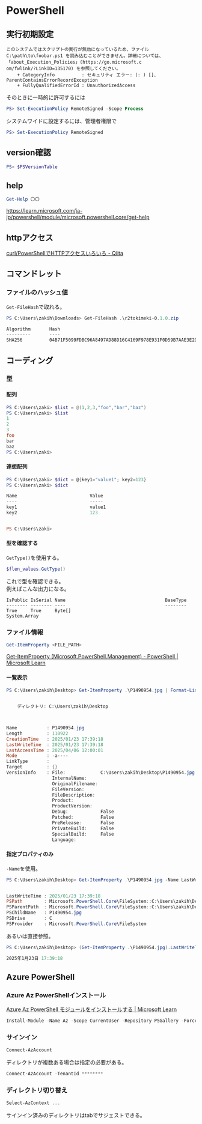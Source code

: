 # PowerShell

## 実行初期設定

```text
このシステムではスクリプトの実行が無効になっているため、ファイル C:\path\to\foobar.ps1 を読み込むことができません。詳細については、「about_Execution_Policies」(https://go.microsoft.c
om/fwlink/?LinkID=135170) を参照してください。
    + CategoryInfo          : セキュリティ エラー: (: ) []、ParentContainsErrorRecordException
    + FullyQualifiedErrorId : UnauthorizedAccess
```

そのときに一時的に許可するには

```ps1
PS> Set-ExecutionPolicy RemoteSigned -Scope Process
```

システムワイドに設定するには、管理者権限で

```ps1
PS> Set-ExecutionPolicy RemoteSigned
```

## version確認

```ps1
PS> $PSVersionTable
```

## help

```ps1
Get-Help 〇〇
```

<https://learn.microsoft.com/ja-jp/powershell/module/microsoft.powershell.core/get-help>

## httpアクセス

[curl/PowerShellでHTTPアクセスいろいろ - Qiita](https://qiita.com/zaki-lknr/items/8950f6acea20961a8afc)

## コマンドレット

### ファイルのハッシュ値

`Get-FileHash`で取れる。

```ps1
PS C:\Users\zakih\Downloads> Get-FileHash .\r2tokimeki-0.1.0.zip

Algorithm       Hash                                                                   Path
---------       ----                                                                   ----
SHA256          04B71F5099FDBC96A8497AD88D16C4169F978E931F0D59B7AAE3E2DC8B383CE1       C:\Users\zakih\Downloads\r2to...

```

## コーディング

### 型

#### 配列

```ps1
PS C:\Users\zaki> $list = @(1,2,3,"foo","bar","baz")
PS C:\Users\zaki> $list
1
2
3
foo
bar
baz
PS C:\Users\zaki>
```

#### 連想配列

```ps1
PS C:\Users\zaki> $dict = @{key1="value1"; key2=123}
PS C:\Users\zaki> $dict

Name                           Value
----                           -----
key1                           value1
key2                           123


PS C:\Users\zaki>
```

#### 型を確認する

`GetType()`を使用する。

```ps1
$flen_values.GetType()
```

これで型を確認できる。  
例えばこんな出力になる。

```console
IsPublic IsSerial Name                                     BaseType
-------- -------- ----                                     --------
True     True     Byte[]                                   System.Array
```

### ファイル情報

```ps1
Get-ItemProperty <FILE_PATH>
```

[Get-ItemProperty (Microsoft.PowerShell.Management) - PowerShell | Microsoft Learn](https://learn.microsoft.com/ja-jp/powershell/module/microsoft.powershell.management/get-itemproperty?view=powershell-7.5)

#### 一覧表示

```ps1
PS C:\Users\zakih\Desktop> Get-ItemProperty .\P1490954.jpg | Format-List


    ディレクトリ: C:\Users\zakih\Desktop



Name           : P1490954.jpg
Length         : 110922
CreationTime   : 2025/01/23 17:39:18
LastWriteTime  : 2025/01/23 17:39:18
LastAccessTime : 2025/04/06 12:00:01
Mode           : -a----
LinkType       :
Target         : {}
VersionInfo    : File:             C:\Users\zakih\Desktop\P1490954.jpg
                 InternalName:
                 OriginalFilename:
                 FileVersion:
                 FileDescription:
                 Product:
                 ProductVersion:
                 Debug:            False
                 Patched:          False
                 PreRelease:       False
                 PrivateBuild:     False
                 SpecialBuild:     False
                 Language:
```

#### 指定プロパティのみ

`-Name`を使用。

```ps1
PS C:\Users\zakih\Desktop> Get-ItemProperty .\P1490954.jpg -Name LastWriteTime


LastWriteTime : 2025/01/23 17:39:18
PSPath        : Microsoft.PowerShell.Core\FileSystem::C:\Users\zakih\Desktop\P1490954.jpg
PSParentPath  : Microsoft.PowerShell.Core\FileSystem::C:\Users\zakih\Desktop
PSChildName   : P1490954.jpg
PSDrive       : C
PSProvider    : Microsoft.PowerShell.Core\FileSystem
```

あるいは直接参照。

```ps1
PS C:\Users\zakih\Desktop> (Get-ItemProperty .\P1490954.jpg).LastWriteTime

2025年1月23日 17:39:18
```

## Azure PowerShell

### Azure Az PowerShellインストール

[Azure Az PowerShell モジュールをインストールする | Microsoft Learn](https://learn.microsoft.com/ja-jp/powershell/azure/install-az-ps)

```ps1
Install-Module -Name Az -Scope CurrentUser -Repository PSGallery -Force
```

### サインイン

```ps1
Connect-AzAccount
```

ディレクトリが複数ある場合は指定の必要がある。

```ps1
Connect-AzAccount -TenantId ********
```

### ディレクトリ切り替え

```ps1
Select-AzContext ...
```

サインイン済みのディレクトリはtabでサジェストできる。
